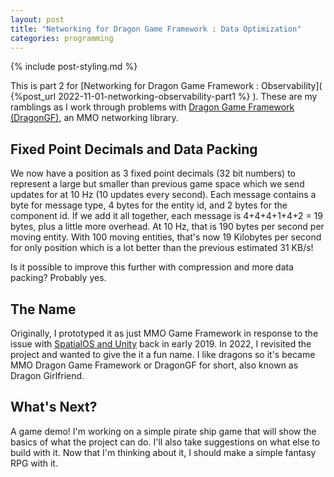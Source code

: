 ```yaml
---
layout: post
title: "Networking for Dragon Game Framework : Data Optimization"
categories: programming
---
```

{% include post-styling.md %}

This is part 2 for [Networking for Dragon Game Framework : Observability]( {%post_url 2022-11-01-networking-observability-part1 %} ). These are my ramblings as I work through problems with [Dragon Game Framework (DragonGF)](https://github.com/judah4/MMO-Dragon-Game-Framework), an MMO networking library.

## Fixed Point Decimals and Data Packing

We now have a position as 3 fixed point decimals (32 bit numbers) to represent a large but smaller than previous game space which we send updates for at 10 Hz (10 updates every second).
Each message contains a byte for message type, 4 bytes for the entity id, and 2 bytes for the component id. If we add it all together, each message is 4+4+4+1+4+2 = 19 bytes, plus a little more overhead. At 10 Hz, that is 190 bytes per second per moving entity. With 100 moving entities, that's now 19 Kilobytes per second for only position which is a lot better than the previous estimated 31 KB/s!

Is it possible to improve this further with compression and more data packing? Probably yes.

## The Name

Originally, I prototyped it as just MMO Game Framework in response to the issue with [SpatialOS and Unity](https://massivelyop.com/2019/01/11/improbable-unity-spatialos-drama-continues/) back in early 2019. In 2022, I revisited the project and wanted to give the it a fun name. I like dragons so it's became MMO Dragon Game Framework or DragonGF for short, also known as Dragon Girlfriend.

## What's Next?

A game demo! I'm working on a simple pirate ship game that will show the basics of what the project can do. I'll also take suggestions on what else to build with it. Now that I'm thinking about it, I should make a simple fantasy RPG with it.
